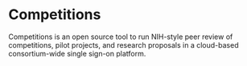 # Competitions
Competitions is an open source tool to run NIH-style peer review of competitions, pilot projects, and research proposals in a cloud-based consortium-wide single sign-on platform.
